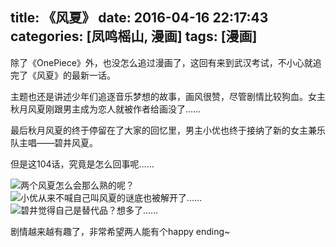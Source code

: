 title: 《风夏》
date: 2016-04-16 22:17:43
categories: [凤鸣榣山, 漫画]
tags: [漫画]
---

除了《OnePiece》外，也没怎么追过漫画了，这回有来到武汉考试，不小心就追完了《风夏》的最新一话。

主题也还是讲述少年们追逐音乐梦想的故事，画风很赞，尽管剧情比较狗血。女主秋月风夏刚跟男主成为恋人就被作者给画没了……

最后秋月风夏的终于停留在了大家的回忆里，男主小优也终于接纳了新的女主兼乐队主唱——碧井风夏。

但是这104话，究竟是怎么回事呢……

![两个风夏怎么会那么熟的呢？](/img/comic/fallenmoon/104_0.jpg)
![小优从来不喊自己叫风夏的谜底也被解开了……](/img/comic/fallenmoon/104_1.jpg)
![碧井觉得自己是替代品？想多了……](/img/comic/fallenmoon/104_2.jpg)

剧情越来越有趣了，非常希望两人能有个happy ending~
